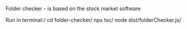 Folder checker - is based on the stock market software

Run in terminal:/
cd folder-checker/
npx tsc/
node dist/folderChecker.js/


